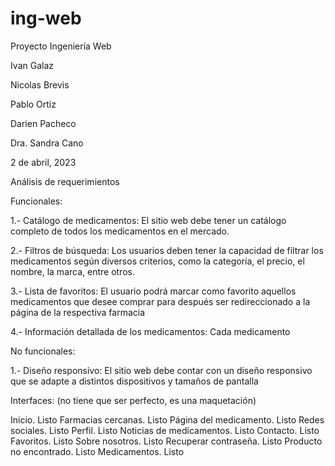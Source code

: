 # ing-web
Proyecto Ingeniería Web


Ivan Galaz

Nicolas Brevis

Pablo Ortiz

Darien Pacheco





Dra. Sandra Cano










2 de abril, 2023


Análisis de requerimientos



Funcionales:



1.- Catálogo de medicamentos: El sitio web debe tener un catálogo completo de todos los medicamentos en el mercado.


2.- Filtros de búsqueda: Los usuarios deben tener la capacidad de filtrar los medicamentos según diversos criterios, como la categoría, el precio, el nombre, la marca, entre otros.


3.- Lista de favoritos: El usuario podrá marcar como favorito aquellos medicamentos que desee comprar para después ser redireccionado a la página de la respectiva farmacia


4.- Información detallada de los medicamentos: Cada medicamento 



No funcionales:



1.- Diseño responsivo: El sitio web debe contar con un diseño responsivo que se adapte a distintos dispositivos y tamaños de pantalla














Interfaces: (no tiene que ser perfecto, es una maquetación)


 Inicio. Listo
 Farmacias cercanas. Listo
 Página del medicamento. Listo
 Redes sociales. Listo
 Perfil. Listo
 Noticias de medicamentos. Listo
 Contacto. Listo
 Favoritos. Listo
 Sobre nosotros. Listo
 Recuperar contraseña. Listo
 Producto no encontrado. Listo
 Medicamentos. Listo
